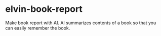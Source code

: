 # elvin-book-report
Make book report with AI. AI summarizes contents of a book so that you can easily remember the book.
